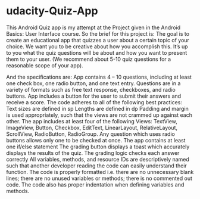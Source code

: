 # udacity-Quiz-App
This Android Quiz app is my attempt at the Project given in the Android Basics: User Interface course.
So the brief for this project is:
The goal is to create an educational app that quizzes a user about a certain topic of your choice. We want you to be creative about how you accomplish this. It’s up to you what the quiz questions will be about and how you want to present them to your user. (We recommend about 5-10 quiz questions for a reasonable scope of your app).

And the specifications are:
    App contains 4 – 10 questions, including at least one check box, one radio button, and one text entry.
    Questions are in a variety of formats such as free text response, checkboxes, and radio buttons.
    App includes a button for the user to submit their answers and receive a score.
The code adheres to all of the following best practices:
        Text sizes are defined in sp
        Lengths are defined in dp
        Padding and margin is used appropriately, such that the views are not crammed up against each other.
The app includes at least four of the following Views: TextView, ImageView, Button, Checkbox, EditText, LinearLayout, RelativeLayout, ScrollView, RadioButton, RadioGroup.
Any question which uses radio buttons allows only one to be checked at once.
The app contains at least one if/else statement
    The grading button displays a toast which accurately displays the results of the quiz.
    The grading logic checks each answer correctly
    All variables, methods, and resource IDs are descriptively named such that another developer reading the code can easily understand their function.
    The code is properly formatted i.e. there are no unnecessary blank lines; there are no unused variables or methods; there is no commented out code.
    The code also has proper indentation when defining variables and methods.
